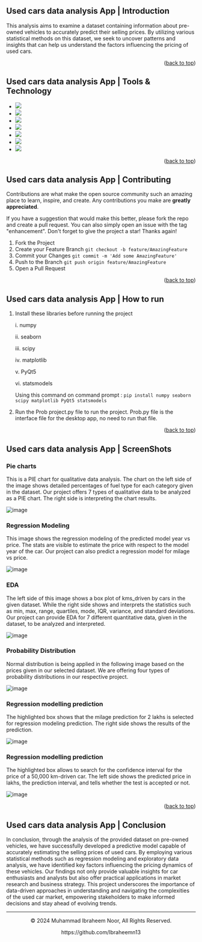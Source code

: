 <a name="readme-top"></a>
## Used cars data analysis App | Introduction

This analysis aims to examine a dataset containing information about pre-owned vehicles to accurately predict their selling prices. By utilizing various statistical methods on this dataset, we seek to uncover patterns and insights that can help us understand the factors influencing the pricing of used cars. 

<p align="right">(<a href="#readme-top">back to top</a>)</p>

## Used cars data analysis App | Tools & Technology
* <img src="https://img.shields.io/badge/Python-3776AB.svg?style=for-the-badge&logo=Python&logoColor=white" />
* <img src="https://img.shields.io/badge/Matplotlib-%23ffffff.svg?style=for-the-badge&logo=Matplotlib&logoColor=black" />
* <img src="https://img.shields.io/badge/SciPy-8CAAE6.svg?style=for-the-badge&logo=SciPy&logoColor=white" />
* <img src="https://img.shields.io/badge/pandas-150458.svg?style=for-the-badge&logo=pandas&logoColor=white" />
* <img src="https://img.shields.io/badge/NumPy-013243.svg?style=for-the-badge&logo=NumPy&logoColor=white" />
* <img src="https://img.shields.io/badge/Qt-41CD52.svg?style=for-the-badge&logo=Qt&logoColor=white" />
* <img src="https://img.shields.io/badge/Visual_Studio_Code-0078D4?style=for-the-badge&logo=visual%20studio%20code&logoColor=white" />

<p align="right">(<a href="#readme-top">back to top</a>)</p>

## Used cars data analysis App | Contributing

Contributions are what make the open source community such an amazing place to learn, inspire, and create. Any contributions you make are **greatly appreciated**.

If you have a suggestion that would make this better, please fork the repo and create a pull request. You can also simply open an issue with the tag "enhancement".
Don't forget to give the project a star! Thanks again!

1. Fork the Project
2. Create your Feature Branch `git checkout -b feature/AmazingFeature`
3. Commit your Changes `git commit -m 'Add some AmazingFeature'`
4. Push to the Branch `git push origin feature/AmazingFeature`
5. Open a Pull Request

<p align="right">(<a href="#readme-top">back to top</a>)</p>

## Used cars data analysis App | How to run

1)  Install these libraries before running the project

	i. numpy

	ii. seaborn

	iii. scipy

	iv. matplotlib

	v. PyQt5

	vi. statsmodels

      Using this command on command prompt : `pip install numpy seaborn scipy matplotlib PyQt5 statsmodels`

3)  Run the Prob project.py file to run the project. Prob.py file is the interface file for the desktop app, no need to run that file.


<p align="right">(<a href="#readme-top">back to top</a>)</p>

## Used cars data analysis App | ScreenShots
 
  ### Pie charts
  This is a PIE chart for qualitative data analysis. The chart on the left side of the image shows detailed percentages of fuel type for each category given in the dataset. Our project offers 7 types of qualitative data to be analyzed as a PIE chart. The right side is interpreting the chart results.
  
  ![image](https://github.com/Ibraheemn13/Analysis-of-used-cars-dataset/assets/68946009/c7fb5287-8bd1-44b6-946f-4918d85de48a)


  ### Regression Modeling
  This image shows the regression modeling of the predicted model year vs price. The stats are visible to estimate the price with respect to the model year of the car. Our project can also predict a regression model for milage vs price.
  
  ![image](https://github.com/Ibraheemn13/Analysis-of-used-cars-dataset/assets/68946009/3ff0bc5c-9695-4e09-a093-b217af55f7ab)


  ### EDA
  The left side of this image shows a box plot of kms_driven by cars in the given dataset. While the right side shows and interprets the statistics such as min, max, range, quartiles, mode, IQR, variance, and standard deviations. Our project can provide EDA for 7 different quantitative data, given in the dataset, to be analyzed and interpreted.
  
  ![image](https://github.com/Ibraheemn13/Analysis-of-used-cars-dataset/assets/68946009/7ab5c1f3-1c9f-46e5-b10e-c3e041f4f590)


  ### Probability Distribution
  Normal distribution is being applied in the following image based on the prices given in our selected dataset. We are offering four types of probability distributions in our respective project.
  
  ![image](https://github.com/Ibraheemn13/Analysis-of-used-cars-dataset/assets/68946009/7a0503e1-14f4-41f6-aad9-f5cc861029b7)


  ### Regression modelling prediction
  The highlighted box shows that the milage prediction for 2 lakhs is selected for regression modeling prediction. The right side shows the results of the prediction. 

  ![image](https://github.com/Ibraheemn13/Analysis-of-used-cars-dataset/assets/68946009/38c3e57c-f86c-4fff-9604-1c1d6072647c)


  ### Regression modelling prediction
  The highlighted box allows to search for the confidence interval for the price of a 50,000 km-driven car. The left side shows the predicted price in lakhs, the prediction interval, and tells whether the test is accepted or not. 

  ![image](https://github.com/Ibraheemn13/Analysis-of-used-cars-dataset/assets/68946009/922a9d48-2ecc-4383-90b0-e93a870ab9f0)


<p align="right">(<a href="#readme-top">back to top</a>)</p>


## Used cars data analysis App | Conclusion
In conclusion, through the analysis of the provided dataset on pre-owned vehicles, we have successfully developed a predictive model capable of accurately estimating the selling prices of used cars. By employing various statistical methods such as regression modeling and exploratory data analysis, we have identified key factors influencing the pricing dynamics of these vehicles. Our findings not only provide valuable insights for car enthusiasts and analysts but also offer practical applications in market research and business strategy. This project underscores the importance of data-driven approaches in understanding and navigating the complexities of the used car market, empowering stakeholders to make informed decisions and stay ahead of evolving trends. 

---
<p align="center"> © 2024 Muhammad Ibraheem Noor, All Rights Reserved. </p>
<p align="center">
https://github.com/Ibraheemn13
</p>

